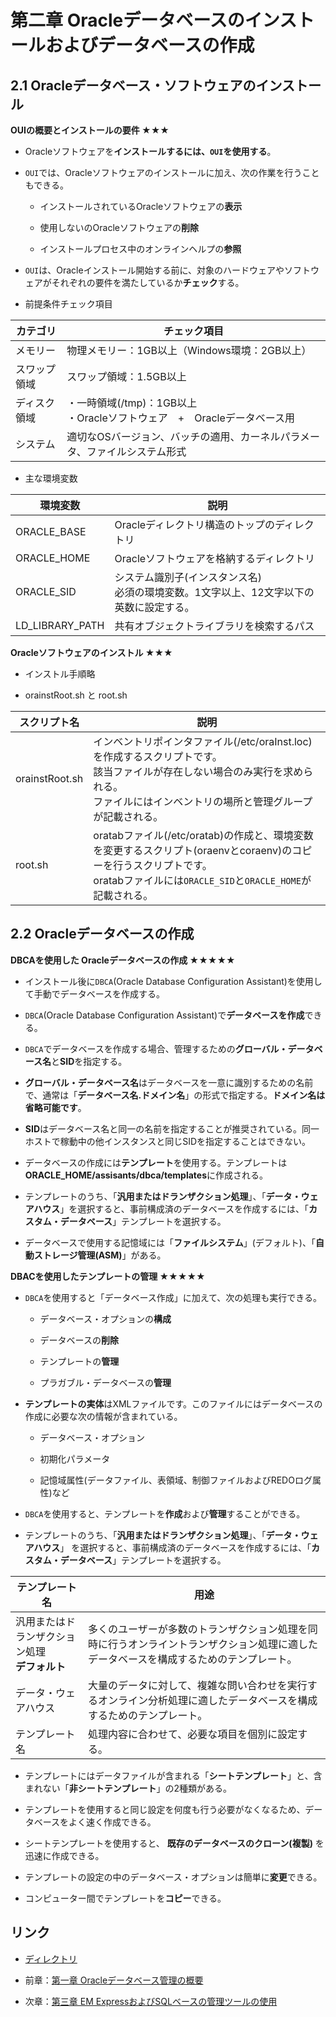 # 第二章 Oracleデータベースのインストールおよびデータベースの作成

## 2.1 Oracleデータベース・ソフトウェアのインストール

**OUIの概要とインストールの要件 ★★★**

+ Oracleソフトウェアを**インストールするには、`OUI`を使用する**。

+ `OUI`では、Oracleソフトウェアのインストールに加え、次の作業を行うこともできる。

  + インストールされているOracleソフトウェアの**表示**

  + 使用しないのOracleソフトウェアの**削除**

  + インストールプロセス中のオンラインヘルプの**参照**

+ `OUI`は、Oracleインストール開始する前に、対象のハードウェアやソフトウェアがそれぞれの要件を満たしているか**チェック**する。

+ 前提条件チェック項目

|カテゴリ |チェック項目 |
|---- |---- |
|メモリー |物理メモリー：1GB以上（Windows環境：2GB以上） |
|スワップ領域 |スワップ領域：1.5GB以上 |
|ディスク領域 |・一時領域(/tmp)：1GB以上<br>・Oracleソフトウェア　+　Oracleデータベース用 |
|システム |適切なOSバージョン、バッチの適用、カーネルパラメータ、ファイルシステム形式 |

+ 主な環境変数

|環境変数 |説明 |
|---- |---- |
|ORACLE_BASE |Oracleディレクトリ構造のトップのディレクトリ |
|ORACLE_HOME |Oracleソフトウェアを格納するディレクトリ |
|ORACLE_SID |システム識別子(インスタンス名) <br> 必須の環境変数。1文字以上、12文字以下の英数に設定する。|
|LD_LIBRARY_PATH |共有オブジェクトライブラリを検索するパス |

**Oracleソフトウェアのインストル ★★★**

+ インストル手順略

+ orainstRoot.sh と root.sh

|スクリプト名 |説明 |
|---- |---- |
|orainstRoot.sh |インベントリポインタファイル(/etc/oraInst.loc)を作成するスクリプトです。<br> 該当ファイルが存在しない場合のみ実行を求められる。<br> ファイルにはインベントリの場所と管理グループが記載される。 |
|root.sh |oratabファイル(/etc/oratab)の作成と、環境変数を変更するスクリプト(oraenvとcoraenv)のコピーを行うスクリプトです。<br>oratabファイルには`ORACLE_SID`と`ORACLE_HOME`が記載される。 |

## 2.2 Oracleデータベースの作成

**DBCAを使用した Oracleデータベースの作成 ★★★★★**

+ インストール後に`DBCA`(Oracle Database Configuration Assistant)を使用して手動でデータベースを作成する。

+ `DBCA`(Oracle Database Configuration Assistant)で**データベースを作成**できる。

+ `DBCA`でデータベースを作成する場合、管理するための**グローバル・データベース名**と**SID**を指定する。

+ **グローバル・データベース名**はデータベースを一意に識別するための名前で、通常は「**データベース名.ドメイン名**」の形式で指定する。**ドメイン名は省略可能です**。

+ **SID**はデータベース名と同一の名前を指定することが推奨されている。同一ホストで稼動中の他インスタンスと同じSIDを指定することはできない。

+ データベースの作成には**テンプレート**を使用する。テンプレートは**ORACLE_HOME/assisants/dbca/templates**に作成される。

+ テンプレートのうち、「**汎用またはドランザクション処理**」、「**データ・ウェアハウス**」を選択すると、事前構成済のデータベースを作成するには、「**カスタム・データベース**」テンプレートを選択する。

+ データベースで使用する記憶域には「**ファイルシステム**」(デフォルト)、「**自動ストレージ管理(ASM)**」がある。

**DBACを使用したテンプレートの管理 ★★★★★**

+ `DBCA`を使用すると「データベース作成」に加えて、次の処理も実行できる。

  + データベース・オプションの**構成**

  + データベースの**削除**

  + テンプレートの**管理**

  + プラガブル・データベースの**管理**

+ **テンプレートの実体**はXMLファイルです。このファイルにはデータベースの作成に必要な次の情報が含まれている。

  + データベース・オプション

  + 初期化パラメータ

  + 記憶域属性(データファイル、表領域、制御ファイルおよびREDOログ属性)など

+ `DBCA`を使用すると、テンプレートを**作成**および**管理**することができる。

+ テンプレートのうち、「**汎用またはドランザクション処理**」、「**データ・ウェアハウス**」 を選択すると、事前構成済のデータベースを作成するには、「**カスタム・データベース**」テンプレートを選択する。

|テンプレート名 |用途 |
|---- |---- |
|汎用またはドランザクション処理<br> **デフォルト** |多くのユーザーが多数のトランザクション処理を同時に行うオンライントランザクション処理に適したデータベースを構成するためのテンプレート。 |
|データ・ウェアハウス |大量のデータに対して、複雑な問い合わせを実行するオンライン分析処理に適したデータベースを構成するためのテンプレート。 |
|テンプレート名 |処理内容に合わせて、必要な項目を個別に設定する。 |


+ テンプレートにはデータファイルが含まれる「**シートテンプレート**」と、含まれない「**非シートテンプレート**」の2種類がある。

+ テンプレートを使用すると同じ設定を何度も行う必要がなくなるため、データベースをよく速く作成できる。

+ シートテンプレートを使用すると、 **既存のデータベースのクローン(複製)** を迅速に作成できる。

+ テンプレートの設定の中のデータベース・オプションは簡単に**変更**できる。

+ コンピューター間でテンプレートを**コピー**できる。

## リンク

- [ディレクトリ](./../directory.md)

- 前章：[第一章 Oracleデータベース管理の概要](Chapter01.md)

- 次章：[第三章 EM ExpressおよびSQLベースの管理ツールの使用](Chapter03.md)
